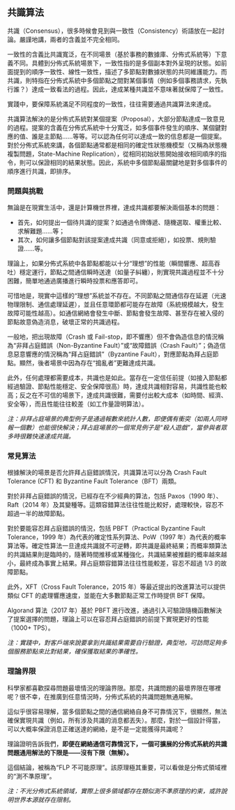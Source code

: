 ## 共識算法

共識（Consensus），很多時候會見到與一致性（Consistency）術語放在一起討論。嚴謹地講，兩者的含義並不完全相同。

一致性的含義比共識寬泛，在不同場景（基於事務的數據庫、分佈式系統等）下意義不同。具體到分佈式系統場景下，一致性指的是多個副本對外呈現的狀態。如前面提到的順序一致性、線性一致性，描述了多節點對數據狀態的共同維護能力。而共識，則特指在分佈式系統中多個節點之間對某個事情（例如多個事務請求，先執行誰？）達成一致看法的過程。因此，達成某種共識並不意味著就保障了一致性。

實踐中，要保障系統滿足不同程度的一致性，往往需要通過共識算法來達成。

共識算法解決的是分佈式系統對某個提案（Proposal），大部分節點達成一致意見的過程。提案的含義在分佈式系統中十分寬泛，如多個事件發生的順序、某個鍵對應的值、誰是主節點……等等。可以認為任何可以達成一致的信息都是一個提案。對於分佈式系統來講，各個節點通常都是相同的確定性狀態機模型（又稱為狀態機複製問題，State-Machine Replication），從相同初始狀態開始接收相同順序的指令，則可以保證相同的結果狀態。因此，系統中多個節點最關鍵地是對多個事件的順序進行共識，即排序。

### 問題與挑戰

無論是在現實生活中，還是計算機世界裡，達成共識都要解決兩個基本的問題：

* 首先，如何提出一個待共識的提案？如通過令牌傳遞、隨機選取、權重比較、求解難題……等；
* 其次，如何讓多個節點對該提案達成共識（同意或拒絕），如投票、規則驗證……等。

理論上，如果分佈式系統中各節點都能以十分“理想”的性能（瞬間響應、超高吞吐）穩定運行，節點之間通信瞬時送達（如量子糾纏），則實現共識過程並不十分困難，簡單地通過廣播進行瞬時投票和應答即可。

可惜地是，現實中這樣的“理想”系統並不存在。不同節點之間通信存在延遲（光速物理限制、通信處理延遲），並且任意環節都可能存在故障（系統規模越大，發生故障可能性越高）。如通信網絡會發生中斷、節點會發生故障、甚至存在被入侵的節點故意偽造消息，破壞正常的共識過程。

一般地，把出現故障（Crash 或 Fail-stop，即不響應）但不會偽造信息的情況稱為“非拜占庭錯誤（Non-Byzantine Fault）”或“故障錯誤（Crash Fault）”；偽造信息惡意響應的情況稱為“拜占庭錯誤”（Byzantine Fault），對應節點為拜占庭節點。顯然，後者場景中因為存在“搗亂者”更難達成共識。

此外，任何處理都需要成本，共識也是如此。當存在一定信任前提（如接入節點都經過驗證、節點性能穩定、安全保障很高）時，達成共識相對容易，共識性能也較高；反之在不可信的場景下，達成共識很難，需要付出較大成本（如時間、經濟、安全等），而且性能往往較差（如工作量證明算法）。

*注：非拜占庭場景的典型例子是通過報數來統計人數，即便偶有衝突（如兩人同時報一個數）也能很快解決；拜占庭場景的一個常見例子是“殺人遊戲”，當參與者眾多時很難快速達成共識。*

### 常見算法
根據解決的場景是否允許拜占庭錯誤情況，共識算法可以分為 Crash Fault Tolerance (CFT) 和 Byzantine Fault Tolerance（BFT）兩類。

對於非拜占庭錯誤的情況，已經存在不少經典的算法，包括 Paxos（1990 年）、Raft（2014 年）及其變種等。這類容錯算法往往性能比較好，處理較快，容忍不超過一半的故障節點。

對於要能容忍拜占庭錯誤的情況，包括 PBFT（Practical Byzantine Fault Tolerance，1999 年）為代表的確定性系列算法、PoW（1997 年）為代表的概率算法等。確定性算法一旦達成共識就不可逆轉，即共識是最終結果；而概率類算法的共識結果則是臨時的，隨著時間推移或某種強化，共識結果被推翻的概率越來越小，最終成為事實上結果。拜占庭類容錯算法往往性能較差，容忍不超過 1/3 的故障節點。

此外，XFT（Cross Fault Tolerance，2015 年）等最近提出的改進算法可以提供類似 CFT 的處理響應速度，並能在大多數節點正常工作時提供 BFT 保障。

Algorand 算法（2017 年）基於 PBFT 進行改進，通過引入可驗證隨機函數解決了提案選擇的問題，理論上可以在容忍拜占庭錯誤的前提下實現更好的性能（1000+ TPS）。

*注：實踐中，對客戶端來說要拿到共識結果需要自行驗證，典型地，可訪問足夠多個服務節點來比對結果，確保獲取結果的準確性。*

### 理論界限

科學家都喜歡探尋問題最壞情況的理論界限。那麼，共識問題的最壞界限在哪裡呢？很不幸，在推廣到任意情況時，分佈式系統的共識問題無通用解。

這似乎很容易理解，當多個節點之間的通信網絡自身不可靠情況下，很顯然，無法確保實現共識（例如，所有涉及共識的消息都丟失）。那麼，對於一個設計得當，可以大概率保證消息正確送達的網絡，是不是一定能獲得共識呢？

理論證明告訴我們，**即便在網絡通信可靠情況下，一個可擴展的分佈式系統的共識問題通用解法的下限是——沒有下限（無解）。**

這個結論，被稱為“FLP 不可能原理”。該原理極其重要，可以看做是分佈式領域裡的“測不準原理”。

*注：不光分佈式系統領域，實際上很多領域都存在類似測不準原理的約束，或許說明世界本源就存在限制。*
